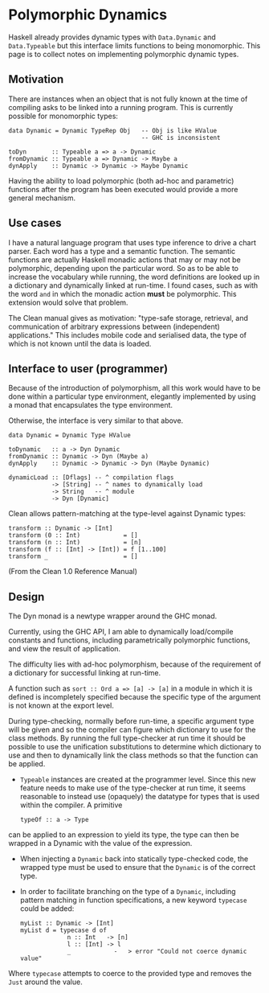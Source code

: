 # Polymorphic Dynamics


Haskell already provides dynamic types with `Data.Dynamic` and `Data.Typeable` but this interface limits functions to being monomorphic.  This page is to collect notes on implementing polymorphic dynamic types.

## Motivation


There are instances when an object that is not fully known at the time of compiling asks to be linked into a running program.  This is currently possible for monomorphic types:

```wiki
data Dynamic = Dynamic TypeRep Obj   -- Obj is like HValue
                                     -- GHC is inconsistent

toDyn       :: Typeable a => a -> Dynamic
fromDynamic :: Typeable a => Dynamic -> Maybe a
dynApply    :: Dynamic -> Dynamic -> Maybe Dynamic
```


Having the ability to load polymorphic (both ad-hoc and parametric) functions after the program has been executed would provide a more general mechanism.

## Use cases


I have a natural language program that uses type inference to drive a chart parser.  Each word has a type and a semantic function.  The semantic functions are actually Haskell monadic actions that may or may not be polymorphic, depending upon the particular word.  So as to be able to increase the vocabulary while running, the word definitions are looked up in a dictionary and dynamically linked at run-time.  I found cases, such as with the word `and` in which the monadic action **must** be polymorphic.  This extension would solve that problem.


The Clean manual gives as motivation: "type-safe storage, retrieval, and communication of arbitrary expressions between (independent) applications."  This includes mobile code and serialised data, the type of which is not known until the data is loaded.

## Interface to user (programmer)


Because of the introduction of polymorphism, all this work would have to be done within a particular type environment, elegantly implemented by using a monad that encapsulates the type environment.


Otherwise, the interface is very similar to that above.

```wiki
data Dynamic = Dynamic Type HValue

toDynamic   :: a -> Dyn Dynamic
fromDynamic :: Dynamic -> Dyn (Maybe a)
dynApply    :: Dynamic -> Dynamic -> Dyn (Maybe Dynamic)

dynamicLoad :: [Dflags] -- ^ compilation flags
            -> [String] -- ^ names to dynamically load
            -> String   -- ^ module
            -> Dyn [Dynamic]
```


Clean allows pattern-matching at the type-level against Dynamic types:

```wiki
transform :: Dynamic -> [Int]
transform (0 :: Int)            = []
transform (n :: Int)            = [n]
transform (f :: [Int] -> [Int]) = f [1..100]
transform _                     = []
```


(From the Clean 1.0 Reference Manual)          

## Design


The Dyn monad is a newtype wrapper around the GHC monad.


Currently, using the GHC API, I am able to dynamically load/compile constants and functions, including parametrically polymorphic functions, and view the result of application.


The difficulty lies with ad-hoc polymorphism, because of the requirement of a dictionary for successful linking at run-time.


A function such as `sort :: Ord a => [a] -> [a]` in a module in which it is defined is incompletely specified because the specific type of the argument is not known at the export level.


During type-checking, normally before run-time, a specific argument type will be given and so the compiler can figure which dictionary to use for the class methods.  By running the full type-checker at run time it should be possible to use the unification substitutions to determine which dictionary to use and then to dynamically link the class methods so that the function can be applied.

- `Typeable` instances are created at the programmer level.  Since this new feature needs to make use of the type-checker at run time, it seems reasonable to instead use (opaquely) the datatype for types that is used within the compiler. A primitive

  ```wiki
  typeOf :: a -> Type
  ```


can be applied to an expression to yield its type, the type can then be wrapped in a Dynamic with the value of the expression.

- When injecting a `Dynamic` back into statically type-checked code, the wrapped type must be used to ensure that the `Dynamic` is of the correct type.

- In order to facilitate branching on the type of a `Dynamic`, including pattern matching in function specifications, a new keyword `typecase` could be added:

  ```wiki
  myList :: Dynamic -> [Int]
  myList d = typecase d of
               n :: Int   -> [n]
               l :: [Int] -> l
               _            -   > error "Could not coerce dynamic value"
  ```


Where `typecase` attempts to coerce to the provided type and removes the `Just` around the value.
